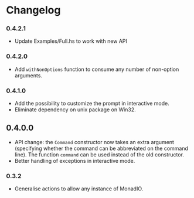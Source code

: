 # Changelog

### 0.4.2.1

* Update Examples/Full.hs to work with new API

### 0.4.2.0

* Add `withNonOptions` function to consume any number of non-option arguments.

### 0.4.1.0

* Add the possibility to customize the prompt in interactive mode.
* Eliminate dependency on unix package on Win32.

## 0.4.0.0

* API change: the `Command` constructor now takes an extra argument
  (specifying whether the command can be abbreviated on the command line).
  The function `command` can be used instead of the old constructor.
* Better handling of exceptions in interactive mode.

### 0.3.2

* Generalise actions to allow any instance of MonadIO.
